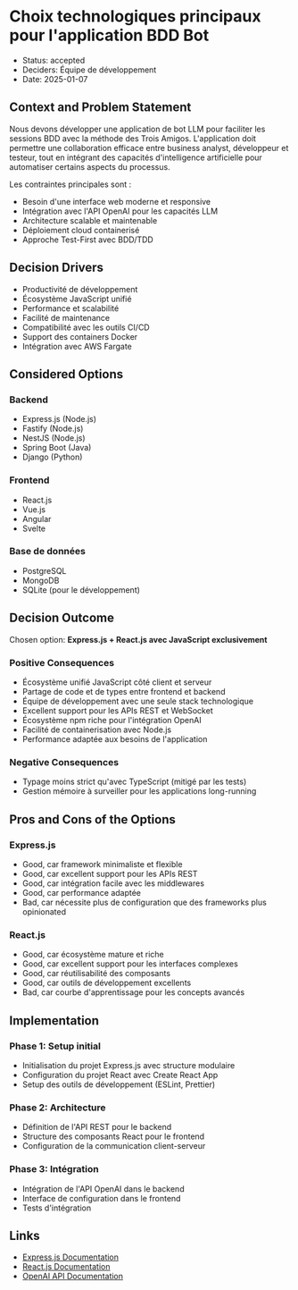 # Choix technologiques principaux pour l'application BDD Bot

* Status: accepted
* Deciders: Équipe de développement
* Date: 2025-01-07

## Context and Problem Statement

Nous devons développer une application de bot LLM pour faciliter les sessions BDD avec la méthode des Trois Amigos. L'application doit permettre une collaboration efficace entre business analyst, développeur et testeur, tout en intégrant des capacités d'intelligence artificielle pour automatiser certains aspects du processus.

Les contraintes principales sont :
- Besoin d'une interface web moderne et responsive
- Intégration avec l'API OpenAI pour les capacités LLM
- Architecture scalable et maintenable
- Déploiement cloud containerisé
- Approche Test-First avec BDD/TDD

## Decision Drivers

* Productivité de développement
* Écosystème JavaScript unifié
* Performance et scalabilité
* Facilité de maintenance
* Compatibilité avec les outils CI/CD
* Support des containers Docker
* Intégration avec AWS Fargate

## Considered Options

### Backend
* Express.js (Node.js)
* Fastify (Node.js)
* NestJS (Node.js)
* Spring Boot (Java)
* Django (Python)

### Frontend
* React.js
* Vue.js
* Angular
* Svelte

### Base de données
* PostgreSQL
* MongoDB
* SQLite (pour le développement)

## Decision Outcome

Chosen option: **Express.js + React.js avec JavaScript exclusivement**

### Positive Consequences

* Écosystème unifié JavaScript côté client et serveur
* Partage de code et de types entre frontend et backend
* Équipe de développement avec une seule stack technologique
* Excellent support pour les APIs REST et WebSocket
* Écosystème npm riche pour l'intégration OpenAI
* Facilité de containerisation avec Node.js
* Performance adaptée aux besoins de l'application

### Negative Consequences

* Typage moins strict qu'avec TypeScript (mitigé par les tests)
* Gestion mémoire à surveiller pour les applications long-running

## Pros and Cons of the Options

### Express.js

* Good, car framework minimaliste et flexible
* Good, car excellent support pour les APIs REST
* Good, car intégration facile avec les middlewares
* Good, car performance adaptée
* Bad, car nécessite plus de configuration que des frameworks plus opinionated

### React.js

* Good, car écosystème mature et riche
* Good, car excellent support pour les interfaces complexes
* Good, car réutilisabilité des composants
* Good, car outils de développement excellents
* Bad, car courbe d'apprentissage pour les concepts avancés

## Implementation

### Phase 1: Setup initial
- Initialisation du projet Express.js avec structure modulaire
- Configuration du projet React avec Create React App
- Setup des outils de développement (ESLint, Prettier)

### Phase 2: Architecture
- Définition de l'API REST pour le backend
- Structure des composants React pour le frontend
- Configuration de la communication client-serveur

### Phase 3: Intégration
- Intégration de l'API OpenAI dans le backend
- Interface de configuration dans le frontend
- Tests d'intégration

## Links

* [Express.js Documentation](https://expressjs.com/)
* [React.js Documentation](https://reactjs.org/)
* [OpenAI API Documentation](https://platform.openai.com/docs/)

